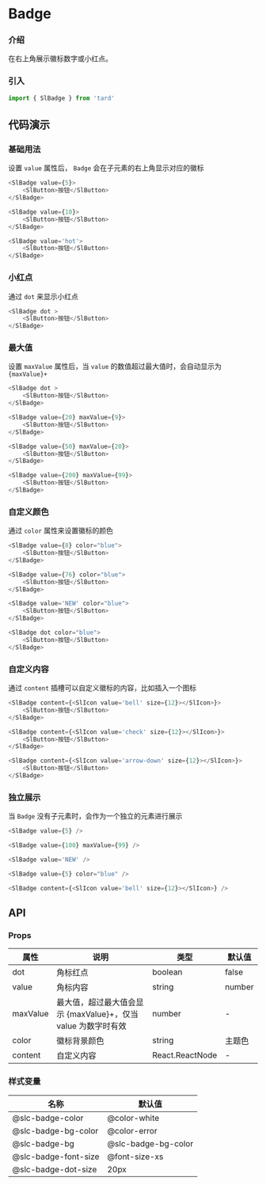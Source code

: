 # Badge
### 介绍
在右上角展示徽标数字或小红点。
### 引入
```js
import { SlBadge } from 'tard'
```
## 代码演示
### 基础用法
设置 `value` 属性后， `Badge` 会在子元素的右上角显示对应的徽标
```js
<SlBadge value={5}>
    <SlButton>按钮</SlButton>
</SlBadge>

<SlBadge value={10}>
    <SlButton>按钮</SlButton>
</SlBadge>

<SlBadge value='hot'>
    <SlButton>按钮</SlButton>
</SlBadge>
```

### 小红点
通过 `dot` 来显示小红点
```js
<SlBadge dot >
    <SlButton>按钮</SlButton>
</SlBadge>
```
### 最大值
设置 `maxValue` 属性后，当 `value` 的数值超过最大值时，会自动显示为 `{maxValue}+`
```js
<SlBadge dot >
    <SlButton>按钮</SlButton>
</SlBadge>

<SlBadge value={20} maxValue={9}>
    <SlButton>按钮</SlButton>
</SlBadge>

<SlBadge value={50} maxValue={20}>
    <SlButton>按钮</SlButton>
</SlBadge>

<SlBadge value={200} maxValue={99}>
    <SlButton>按钮</SlButton>
</SlBadge>
```

### 自定义颜色
通过 `color` 属性来设置徽标的颜色
```js
<SlBadge value={8} color="blue">
    <SlButton>按钮</SlButton>
</SlBadge>

<SlBadge value={76} color="blue">
    <SlButton>按钮</SlButton>
</SlBadge>

<SlBadge value='NEW' color="blue">
    <SlButton>按钮</SlButton>
</SlBadge>

<SlBadge dot color="blue">
    <SlButton>按钮</SlButton>
</SlBadge>
```
### 自定义内容
通过 `content` 插槽可以自定义徽标的内容，比如插入一个图标
```js
<SlBadge content={<SlIcon value='bell' size={12}></SlIcon>}>
    <SlButton>按钮</SlButton>
</SlBadge>

<SlBadge content={<SlIcon value='check' size={12}></SlIcon>}>
    <SlButton>按钮</SlButton>
</SlBadge>

<SlBadge content={<SlIcon value='arrow-down' size={12}></SlIcon>}>
    <SlButton>按钮</SlButton>
</SlBadge>
```

### 独立展示
当 `Badge` 没有子元素时，会作为一个独立的元素进行展示
```js
<SlBadge value={5} />

<SlBadge value={100} maxValue={99} />

<SlBadge value='NEW' />

<SlBadge value={5} color="blue" />

<SlBadge content={<SlIcon value='bell' size={12}></SlIcon>} />
```

## API
### Props
|  属性   | 说明  | 类型 | 默认值 |
|  ----  | ----  | ---- | ---- |
| dot | 角标红点 | boolean | false |
| value | 角标内容 | string|number | - |
| maxValue | 最大值，超过最大值会显示 {maxValue}+，仅当 value 为数字时有效 | number | - |
| color | 徽标背景颜色 | string | 主题色 |
| content | 自定义内容 |  React.ReactNode | - |

### 样式变量
|  名称  | 默认值 |
|  ---- | ---- |
|  @slc-badge-color | @color-white |
|  @slc-badge-bg-color | @color-error |
|  @slc-badge-bg  | @slc-badge-bg-color |
|  @slc-badge-font-size | @font-size-xs |
|  @slc-badge-dot-size  | 20px |
